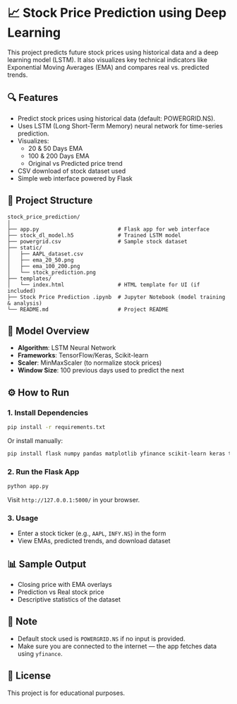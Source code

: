 # 📈 Stock Price Prediction using Deep Learning

This project predicts future stock prices using historical data and a deep learning model (LSTM). It also visualizes key technical indicators like Exponential Moving Averages (EMA) and compares real vs. predicted trends.

## 🔍 Features

- Predict stock prices using historical data (default: POWERGRID.NS).
- Uses LSTM (Long Short-Term Memory) neural network for time-series prediction.
- Visualizes:
  - 20 & 50 Days EMA
  - 100 & 200 Days EMA
  - Original vs Predicted price trend
- CSV download of stock dataset used
- Simple web interface powered by Flask

## 📁 Project Structure

```
stock_price_prediction/
│
├── app.py                         # Flask app for web interface
├── stock_dl_model.h5              # Trained LSTM model
├── powergrid.csv                  # Sample stock dataset
├── static/
│   ├── AAPL_dataset.csv
│   ├── ema_20_50.png
│   ├── ema_100_200.png
│   └── stock_prediction.png
├── templates/
│   └── index.html                 # HTML template for UI (if included)
├── Stock Price Prediction .ipynb  # Jupyter Notebook (model training & analysis)
└── README.md                      # Project README
```

## 🧠 Model Overview

- **Algorithm**: LSTM Neural Network
- **Frameworks**: TensorFlow/Keras, Scikit-learn
- **Scaler**: MinMaxScaler (to normalize stock prices)
- **Window Size**: 100 previous days used to predict the next

## ⚙️ How to Run

### 1. Install Dependencies

```bash
pip install -r requirements.txt
```

Or install manually:

```bash
pip install flask numpy pandas matplotlib yfinance scikit-learn keras tensorflow
```

### 2. Run the Flask App

```bash
python app.py
```

Visit `http://127.0.0.1:5000/` in your browser.

### 3. Usage

- Enter a stock ticker (e.g., `AAPL`, `INFY.NS`) in the form
- View EMAs, predicted trends, and download dataset

## 📊 Sample Output

- Closing price with EMA overlays
- Prediction vs Real stock price
- Descriptive statistics of the dataset

## 📌 Note

- Default stock used is `POWERGRID.NS` if no input is provided.
- Make sure you are connected to the internet — the app fetches data using `yfinance`.

## 📜 License

This project is for educational purposes.
